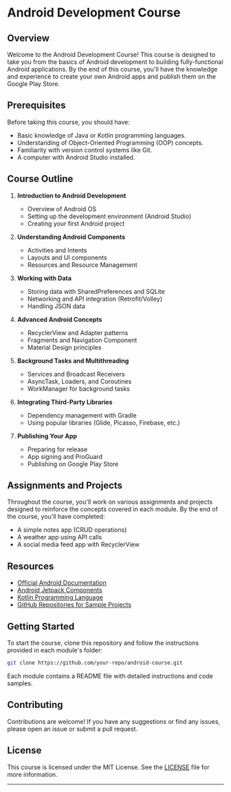 
# Android Development Course

## Overview
Welcome to the Android Development Course! This course is designed to take you from the basics of Android development to building fully-functional Android applications. By the end of this course, you'll have the knowledge and experience to create your own Android apps and publish them on the Google Play Store.

## Prerequisites
Before taking this course, you should have:
- Basic knowledge of Java or Kotlin programming languages.
- Understanding of Object-Oriented Programming (OOP) concepts.
- Familiarity with version control systems like Git.
- A computer with Android Studio installed.

## Course Outline
1. **Introduction to Android Development**
   - Overview of Android OS
   - Setting up the development environment (Android Studio)
   - Creating your first Android project

2. **Understanding Android Components**
   - Activities and Intents
   - Layouts and UI components
   - Resources and Resource Management

3. **Working with Data**
   - Storing data with SharedPreferences and SQLite
   - Networking and API integration (Retrofit/Volley)
   - Handling JSON data

4. **Advanced Android Concepts**
   - RecyclerView and Adapter patterns
   - Fragments and Navigation Component
   - Material Design principles

5. **Background Tasks and Multithreading**
   - Services and Broadcast Receivers
   - AsyncTask, Loaders, and Coroutines
   - WorkManager for background tasks

6. **Integrating Third-Party Libraries**
   - Dependency management with Gradle
   - Using popular libraries (Glide, Picasso, Firebase, etc.)

7. **Publishing Your App**
   - Preparing for release
   - App signing and ProGuard
   - Publishing on Google Play Store

## Assignments and Projects
Throughout the course, you'll work on various assignments and projects designed to reinforce the concepts covered in each module. By the end of the course, you'll have completed:
- A simple notes app (CRUD operations)
- A weather app using API calls
- A social media feed app with RecyclerView

## Resources
- [Official Android Documentation](https://developer.android.com/docs)
- [Android Jetpack Components](https://developer.android.com/jetpack)
- [Kotlin Programming Language](https://kotlinlang.org/)
- [GitHub Repositories for Sample Projects](#)

## Getting Started
To start the course, clone this repository and follow the instructions provided in each module's folder:
```bash
git clone https://github.com/your-repo/android-course.git
```

Each module contains a README file with detailed instructions and code samples.

## Contributing
Contributions are welcome! If you have any suggestions or find any issues, please open an issue or submit a pull request.

## License
This course is licensed under the MIT License. See the [LICENSE](LICENSE) file for more information.

---
